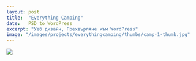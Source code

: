 ```yaml
---
layout: post
title:  "Everything Camping"
date:   PSD to WordPress
excerpt: "Уеб дизайн, Прехвърляне към WordPress"
image: "/images/projects/everythingcamping/thumbs/camp-1-thumb.jpg"
---
```


<img src="/images/projects/atg/camp-1-thumb.jpg"> 